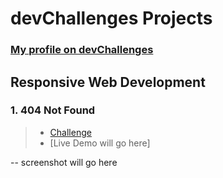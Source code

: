 # devChallenges Projects

### [My profile on devChallenges](https://devchallenges.io/portfolio/nina1012)

## Responsive Web Development

### 1. 404 Not Found

> - [Challenge](https://devchallenges.io/challenges/wBunSb7FPrIepJZAg0sY)
> - [Live Demo will go here]

-- screenshot will go here
